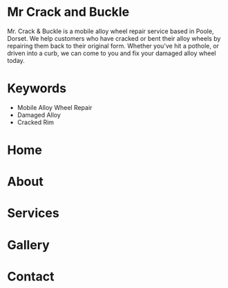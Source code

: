 # Mr Crack and Buckle
Mr. Crack & Buckle is a mobile alloy wheel repair service based in Poole, Dorset. We help customers who have cracked or bent their alloy wheels by repairing them back to their original form. Whether you've hit a pothole, or driven into a curb, we can come to you and fix your damaged alloy wheel today.

# Keywords
- Mobile Alloy Wheel Repair
- Damaged Alloy
- Cracked Rim

# Home

# About

# Services
# Gallery
# Contact